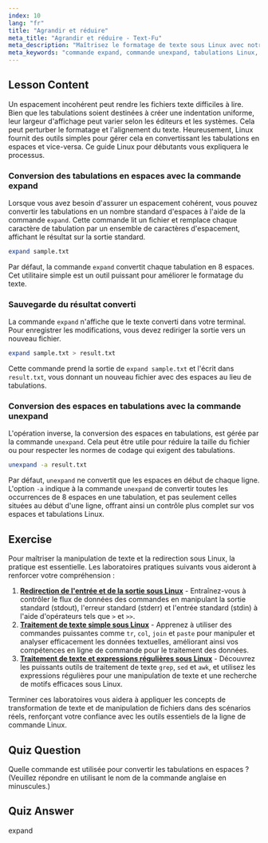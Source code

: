 ```yaml
---
index: 10
lang: "fr"
title: "Agrandir et réduire"
meta_title: "Agrandir et réduire - Text-Fu"
meta_description: "Maîtrisez le formatage de texte sous Linux avec notre guide sur les commandes expand et unexpand. Apprenez à convertir les tabulations en espaces et les espaces en tabulations pour une mise en page de fichiers cohérente."
meta_keywords: "commande expand, commande unexpand, tabulations Linux, espaces Linux, formatage de texte, tutoriel Linux, Linux débutant, guide Linux"
---
```


## Lesson Content

Un espacement incohérent peut rendre les fichiers texte difficiles à lire. Bien que les tabulations soient destinées à créer une indentation uniforme, leur largeur d'affichage peut varier selon les éditeurs et les systèmes. Cela peut perturber le formatage et l'alignement du texte. Heureusement, Linux fournit des outils simples pour gérer cela en convertissant les tabulations en espaces et vice-versa. Ce guide Linux pour débutants vous expliquera le processus.

### Conversion des tabulations en espaces avec la commande expand

Lorsque vous avez besoin d'assurer un espacement cohérent, vous pouvez convertir les tabulations en un nombre standard d'espaces à l'aide de la commande `expand`. Cette commande lit un fichier et remplace chaque caractère de tabulation par un ensemble de caractères d'espacement, affichant le résultat sur la sortie standard.

```bash
expand sample.txt
```

Par défaut, la commande `expand` convertit chaque tabulation en 8 espaces. Cet utilitaire simple est un outil puissant pour améliorer le formatage du texte.

### Sauvegarde du résultat converti

La commande `expand` n'affiche que le texte converti dans votre terminal. Pour enregistrer les modifications, vous devez rediriger la sortie vers un nouveau fichier.

```bash
expand sample.txt > result.txt
```

Cette commande prend la sortie de `expand sample.txt` et l'écrit dans `result.txt`, vous donnant un nouveau fichier avec des espaces au lieu de tabulations.

### Conversion des espaces en tabulations avec la commande unexpand

L'opération inverse, la conversion des espaces en tabulations, est gérée par la commande `unexpand`. Cela peut être utile pour réduire la taille du fichier ou pour respecter les normes de codage qui exigent des tabulations.

```bash
unexpand -a result.txt
```

Par défaut, `unexpand` ne convertit que les espaces en début de chaque ligne. L'option `-a` indique à la commande `unexpand` de convertir toutes les occurrences de 8 espaces en une tabulation, et pas seulement celles situées au début d'une ligne, offrant ainsi un contrôle plus complet sur vos espaces et tabulations Linux.

## Exercise

Pour maîtriser la manipulation de texte et la redirection sous Linux, la pratique est essentielle. Les laboratoires pratiques suivants vous aideront à renforcer votre compréhension :

1. **[Redirection de l'entrée et de la sortie sous Linux](https://labex.io/fr/labs/comptia-redirecting-input-and-output-in-linux-590840)** - Entraînez-vous à contrôler le flux de données des commandes en manipulant la sortie standard (stdout), l'erreur standard (stderr) et l'entrée standard (stdin) à l'aide d'opérateurs tels que `>` et `>>`.
2. **[Traitement de texte simple sous Linux](https://labex.io/fr/labs/linux-simple-text-processing-18004)** - Apprenez à utiliser des commandes puissantes comme `tr`, `col`, `join` et `paste` pour manipuler et analyser efficacement les données textuelles, améliorant ainsi vos compétences en ligne de commande pour le traitement des données.
3. **[Traitement de texte et expressions régulières sous Linux](https://labex.io/fr/labs/linux-text-processing-and-regular-expressions-18003)** - Découvrez les puissants outils de traitement de texte `grep`, `sed` et `awk`, et utilisez les expressions régulières pour une manipulation de texte et une recherche de motifs efficaces sous Linux.

Terminer ces laboratoires vous aidera à appliquer les concepts de transformation de texte et de manipulation de fichiers dans des scénarios réels, renforçant votre confiance avec les outils essentiels de la ligne de commande Linux.

## Quiz Question

Quelle commande est utilisée pour convertir les tabulations en espaces ? (Veuillez répondre en utilisant le nom de la commande anglaise en minuscules.)

## Quiz Answer

expand
